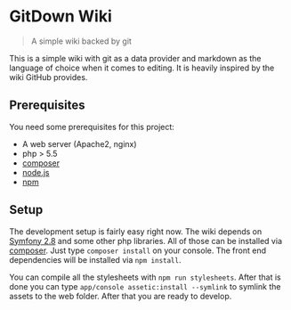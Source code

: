 # GitDown Wiki

> A simple wiki backed by git

This is a simple wiki with git as a data provider and markdown as the language of
choice when it comes to editing. It is heavily inspired by the wiki GitHub provides.

## Prerequisites

You need some prerequisites for this project:

- A web server (Apache2, nginx)
- php > 5.5
- [composer](https://getcomposer.org/)
- [node.js](https://nodejs.org/en/)
- [npm](https://www.npmjs.com/)

## Setup

The development setup is fairly easy right now. The wiki depends on
[Symfony 2.8](http://symfony.com/) and some other php libraries. All of those
can be installed via [composer](https://getcomposer.org/). Just type `composer install`
on your console. The front end dependencies will be installed via `npm install`.

You can compile all the stylesheets with `npm run stylesheets`. After that is done
you can type `app/console assetic:install --symlink` to symlink the assets to the
web folder. After that you are ready to develop.